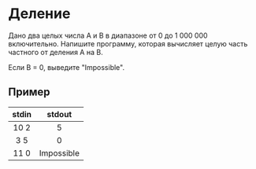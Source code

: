 # Деление

Дано два целых числа A и B в диапазоне от 0 до 1 000 000 включительно. Напишите программу, которая вычисляет целую часть частного от деления A на B.

Если B = 0, выведите "Impossible".

## Пример

| stdin |   stdout   |
| :---: | :--------: |
| 10 2  |     5      |
|  3 5  |     0      |
| 11 0  | Impossible |
